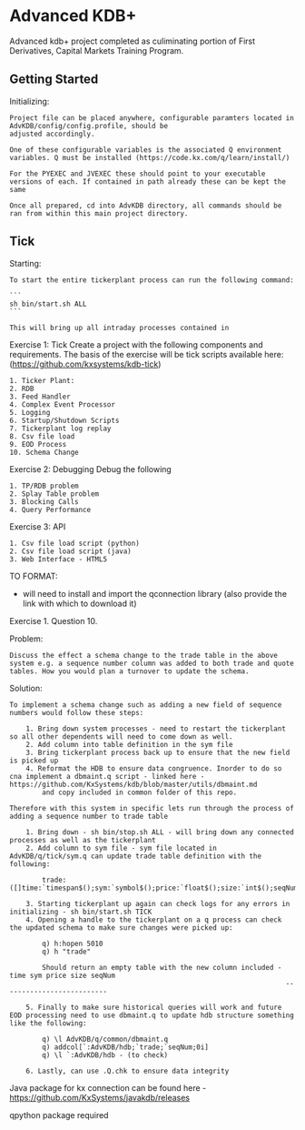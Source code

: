 <h1>Advanced KDB+</h1>
Advanced kdb+ project completed as culiminating portion of First Derivatives, Capital Markets Training Program.

<h2>Getting Started</h2>

Initializing:
    
    Project file can be placed anywhere, configurable paramters located in AdvKDB/config/config.profile, should be
    adjusted accordingly.

    One of these configurable variables is the associated Q environment variables. Q must be installed (https://code.kx.com/q/learn/install/)

    For the PYEXEC and JVEXEC these should point to your executable versions of each. If contained in path already these can be kept the same

    Once all prepared, cd into AdvKDB directory, all commands should be ran from within this main project directory.

<h2>Tick</h2>

Starting:

    To start the entire tickerplant process can run the following command:

    ```
    sh bin/start.sh ALL
    ```

    This will bring up all intraday processes contained in 

Exercise 1: Tick
Create a project with the following components and requirements. The basis of the exercise will be tick scripts available here:
(https://github.com/kxsystems/kdb-tick)

    1. Ticker Plant:
    2. RDB
    3. Feed Handler
    4. Complex Event Processor
    5. Logging
    6. Startup/Shutdown Scripts
    7. Tickerplant log replay
    8. Csv file load
    9. EOD Process
    10. Schema Change

Exercise 2: Debugging
Debug the following

    1. TP/RDB problem
    2. Splay Table problem
    3. Blocking Calls
    4. Query Performance

Exercise 3: API

    1. Csv file load script (python)
    2. Csv file load script (java)
    3. Web Interface - HTML5

TO FORMAT:

- will need to install and import the qconnection library (also provide the link with which to download it)


Exercise 1. Question 10.

Problem:

    Discuss the effect a schema change to the trade table in the above system e.g. a sequence number column was added to both trade and quote tables. How you would plan a turnover to update the schema.

Solution: 

    To implement a schema change such as adding a new field of sequence numbers would follow these steps:

        1. Bring down system processes - need to restart the tickerplant so all other dependents will need to come down as well. 
        2. Add column into table definition in the sym file
        3. Bring tickerplant process back up to ensure that the new field is picked up
        4. Reformat the HDB to ensure data congruence. Inorder to do so cna implement a dbmaint.q script - linked here - https://github.com/KxSystems/kdb/blob/master/utils/dbmaint.md 
            and copy included in common folder of this repo.

    Therefore with this system in specific lets run through the process of adding a sequence number to trade table

        1. Bring down - sh bin/stop.sh ALL - will bring down any connected processes as well as the tickerplant
        2. Add column to sym file - sym file located in AdvKDB/q/tick/sym.q can update trade table definition with the following:

            trade:([]time:`timespan$();sym:`symbol$();price:`float$();size:`int$();seqNum:`int$())
        
        3. Starting tickerplant up again can check logs for any errors in initializing - sh bin/start.sh TICK
        4. Opening a handle to the tickerplant on a q process can check the updated schema to make sure changes were picked up:

            q) h:hopen 5010
            q) h "trade"

            Should return an empty table with the new column included - time sym price size seqNum
                                                                        --------------------------

        5. Finally to make sure historical queries will work and future EOD processing need to use dbmaint.q to update hdb structure something like the following:

            q) \l AdvKDB/q/common/dbmaint.q
            q) addcol[`:AdvKDB/hdb;`trade;`seqNum;0i]
            q) \l `:AdvKDB/hdb - (to check)

        6. Lastly, can use .Q.chk to ensure data integrity

Java package for kx connection can be found here - https://github.com/KxSystems/javakdb/releases

qpython package required